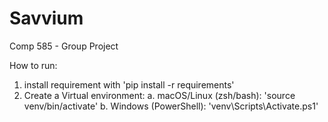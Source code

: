 # Savvium
Comp 585 - Group Project

How to run:
1. install requirement with 'pip install -r requirements'
2. Create a Virtual environment:
    a. macOS/Linux (zsh/bash): 'source venv/bin/activate'
    b. Windows (PowerShell): 'venv\Scripts\Activate.ps1'
